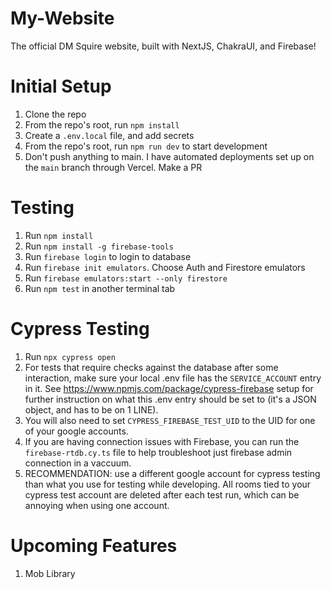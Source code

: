 # My-Website

The official DM Squire website, built with NextJS, ChakraUI, and Firebase!

# Initial Setup

1. Clone the repo
2. From the repo's root, run `npm install`
3. Create a `.env.local` file, and add secrets
4. From the repo's root, run `npm run dev` to start development
5. Don't push anything to main. I have automated deployments set up on the `main` branch through Vercel. Make a PR

# Testing

1. Run `npm install`
2. Run `npm install -g firebase-tools`
3. Run `firebase login` to login to database
4. Run `firebase init emulators`. Choose Auth and Firestore emulators
5. Run `firebase emulators:start --only firestore`
6. Run `npm test` in another terminal tab

# Cypress Testing

1. Run `npx cypress open`
2. For tests that require checks against the database after some interaction, make sure your local .env file has the `SERVICE_ACCOUNT` entry in it. See https://www.npmjs.com/package/cypress-firebase setup for further instruction on what this .env entry should be set to (it's a JSON object, and has to be on 1 LINE).
3. You will also need to set `CYPRESS_FIREBASE_TEST_UID` to the UID for one of your google accounts.
4. If you are having connection issues with Firebase, you can run the `firebase-rtdb.cy.ts` file to help troubleshoot just firebase admin connection in a vaccuum.
5. RECOMMENDATION: use a different google account for cypress testing than what you use for testing while developing. All rooms tied to your cypress test account are deleted after each test run, which can be annoying when using one account.

# Upcoming Features

1. Mob Library
